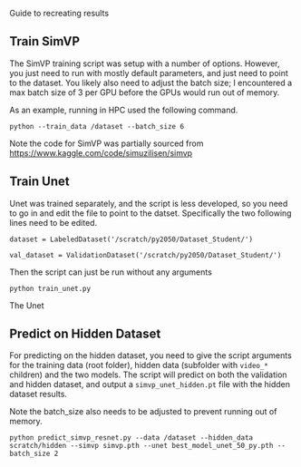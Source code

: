 Guide to recreating results

## Train SimVP
The SimVP training script was setup with a number of options. However, you just need to run with mostly 
default parameters, and just need to point to the dataset. You likely also need to adjust the batch size;
I encountered a max batch size of 3 per GPU before the GPUs would run out of memory.

As an example, running in HPC used the following command.

```
python --train_data /dataset --batch_size 6 
```

Note the code for SimVP was partially sourced from https://www.kaggle.com/code/simuzilisen/simvp


## Train Unet
Unet was trained separately, and the script is less developed, so you need to go in and edit the file
to point to the datset. Specifically the two following lines need to be edited.

```
dataset = LabeledDataset('/scratch/py2050/Dataset_Student/')

val_dataset = ValidationDataset('/scratch/py2050/Dataset_Student/')
```

Then the script can just be run without any arguments
```
python train_unet.py
```

The Unet 

## Predict on Hidden Dataset

For predicting on the hidden dataset, you need to give the script arguments for the training data (root folder), hidden data
(subfolder with `video_*` children) and the two models. The script will predict on both the validation and hidden dataset,
and output a `simvp_unet_hidden.pt` file with the hidden dataset results.

Note the batch_size also needs to be adjusted to prevent running out of memory.

```
python predict_simvp_resnet.py --data /dataset --hidden_data scratch/hidden --simvp simvp.pth --unet best_model_unet_50_py.pth --batch_size 2 
```